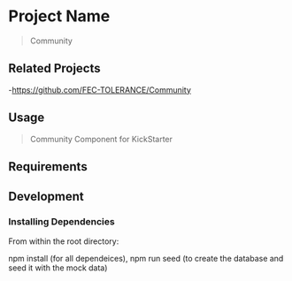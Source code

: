 # Project Name

> Community

## Related Projects

  -https://github.com/FEC-TOLERANCE/Community

## Usage

> Community Component for KickStarter

## Requirements

## Development

### Installing Dependencies

From within the root directory:

npm install (for all dependeices),
npm run seed (to create the database and seed it with the mock data)